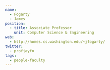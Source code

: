```yaml
---
name:
  - Fogarty
  - James
position:
  - title: Associate Professor
    unit: Computer Science & Engineering    
web: 
  - http://homes.cs.washington.edu/~jfogarty/
twitter:
  - profjayfo 
tags:
  - people-faculty
---
```

